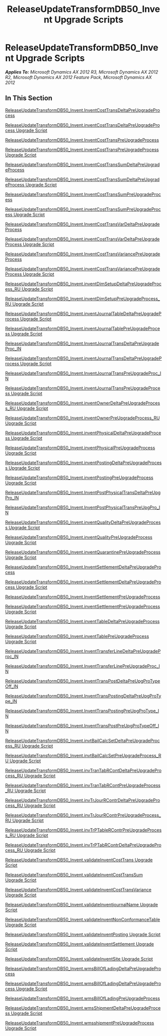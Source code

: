 ﻿---
title: ReleaseUpdateTransformDB50_Invent Upgrade Scripts
TOCTitle: ReleaseUpdateTransformDB50_Invent Upgrade Scripts
ms:assetid: 58cbaf94-2037-4a23-8a4d-bd145f02f11b
ms:mtpsurl: https://msdn.microsoft.com/en-us/library/JJ736261(v=AX.60)
ms:contentKeyID: 49708436
ms.date: 05/18/2015
mtps_version: v=AX.60
---

# ReleaseUpdateTransformDB50\_Invent Upgrade Scripts 


_**Applies To:** Microsoft Dynamics AX 2012 R3, Microsoft Dynamics AX 2012 R2, Microsoft Dynamics AX 2012 Feature Pack, Microsoft Dynamics AX 2012_

## In This Section

[ReleaseUpdateTransformDB50\_Invent.InventCostTransDeltaPreUpgradeProcess](releaseupdatetransformdb50-invent-inventcosttransdeltapreupgradeprocess.md)

[ReleaseUpdateTransformDB50\_Invent.inventCostTransDeltaPreUpgradeProcess Upgrade Script](releaseupdatetransformdb50-invent-inventcosttransdeltapreupgradeprocess-upgrade-script.md)

[ReleaseUpdateTransformDB50\_Invent.InventCostTransPreUpgradeProcess](releaseupdatetransformdb50-invent-inventcosttranspreupgradeprocess.md)

[ReleaseUpdateTransformDB50\_Invent.inventCostTransPreUpgradeProcess Upgrade Script](releaseupdatetransformdb50-invent-inventcosttranspreupgradeprocess-upgrade-script.md)

[ReleaseUpdateTransformDB50\_Invent.InventCostTransSumDeltaPreUpgradeProcess](releaseupdatetransformdb50-invent-inventcosttranssumdeltapreupgradeprocess.md)

[ReleaseUpdateTransformDB50\_Invent.inventCostTransSumDeltaPreUpgradeProcess Upgrade Script](releaseupdatetransformdb50-invent-inventcosttranssumdeltapreupgradeprocess-upgrade-script.md)

[ReleaseUpdateTransformDB50\_Invent.InventCostTransSumPreUpgradeProcess](releaseupdatetransformdb50-invent-inventcosttranssumpreupgradeprocess.md)

[ReleaseUpdateTransformDB50\_Invent.inventCostTransSumPreUpgradeProcess Upgrade Script](releaseupdatetransformdb50-invent-inventcosttranssumpreupgradeprocess-upgrade-script.md)

[ReleaseUpdateTransformDB50\_Invent.InventCostTransVarDeltaPreUpgradeProcess](releaseupdatetransformdb50-invent-inventcosttransvardeltapreupgradeprocess.md)

[ReleaseUpdateTransformDB50\_Invent.inventCostTransVarDeltaPreUpgradeProcess Upgrade Script](releaseupdatetransformdb50-invent-inventcosttransvardeltapreupgradeprocess-upgrade-script.md)

[ReleaseUpdateTransformDB50\_Invent.InventCostTransVariancePreUpgradeProcess](releaseupdatetransformdb50-invent-inventcosttransvariancepreupgradeprocess.md)

[ReleaseUpdateTransformDB50\_Invent.inventCostTransVariancePreUpgradeProcess Upgrade Script](releaseupdatetransformdb50-invent-inventcosttransvariancepreupgradeprocess-upgrade-script.md)

[ReleaseUpdateTransformDB50\_Invent.inventDimSetupDeltaPreUpgradeProcess\_RU Upgrade Script](releaseupdatetransformdb50-invent-inventdimsetupdeltapreupgradeprocess-ru-upgrade-script.md)

[ReleaseUpdateTransformDB50\_Invent.inventDimSetupPreUpgradeProcess\_RU Upgrade Script](releaseupdatetransformdb50-invent-inventdimsetuppreupgradeprocess-ru-upgrade-script.md)

[ReleaseUpdateTransformDB50\_Invent.inventJournalTableDeltaPreUpgradeProcess Upgrade Script](releaseupdatetransformdb50-invent-inventjournaltabledeltapreupgradeprocess-upgrade-script.md)

[ReleaseUpdateTransformDB50\_Invent.inventJournalTablePreUpgradeProcess Upgrade Script](releaseupdatetransformdb50-invent-inventjournaltablepreupgradeprocess-upgrade-script.md)

[ReleaseUpdateTransformDB50\_Invent.InventJournalTransDeltaPreUpgradeProc\_IN](releaseupdatetransformdb50-invent-inventjournaltransdeltapreupgradeproc-in.md)

[ReleaseUpdateTransformDB50\_Invent.inventJournalTransDeltaPreUpgradeProcess Upgrade Script](releaseupdatetransformdb50-invent-inventjournaltransdeltapreupgradeprocess-upgrade-script.md)

[ReleaseUpdateTransformDB50\_Invent.InventJournalTransPreUpgradeProc\_IN](releaseupdatetransformdb50-invent-inventjournaltranspreupgradeproc-in.md)

[ReleaseUpdateTransformDB50\_Invent.inventJournalTransPreUpgradeProcess Upgrade Script](releaseupdatetransformdb50-invent-inventjournaltranspreupgradeprocess-upgrade-script.md)

[ReleaseUpdateTransformDB50\_Invent.inventOwnerDeltaPreUpgradeProcess\_RU Upgrade Script](releaseupdatetransformdb50-invent-inventownerdeltapreupgradeprocess-ru-upgrade-script.md)

[ReleaseUpdateTransformDB50\_Invent.inventOwnerPreUpgradeProcess\_RU Upgrade Script](releaseupdatetransformdb50-invent-inventownerpreupgradeprocess-ru-upgrade-script.md)

[ReleaseUpdateTransformDB50\_Invent.inventPhysicalDeltaPreUpgradeProcess Upgrade Script](releaseupdatetransformdb50-invent-inventphysicaldeltapreupgradeprocess-upgrade-script.md)

[ReleaseUpdateTransformDB50\_Invent.inventPhysicalPreUpgradeProcess Upgrade Script](releaseupdatetransformdb50-invent-inventphysicalpreupgradeprocess-upgrade-script.md)

[ReleaseUpdateTransformDB50\_Invent.inventPostingDeltaPreUpgradeProcess Upgrade Script](releaseupdatetransformdb50-invent-inventpostingdeltapreupgradeprocess-upgrade-script.md)

[ReleaseUpdateTransformDB50\_Invent.inventPostingPreUpgradeProcess Upgrade Script](releaseupdatetransformdb50-invent-inventpostingpreupgradeprocess-upgrade-script.md)

[ReleaseUpdateTransformDB50\_Invent.InventPostPhysicalTransDeltaPreUpgPro\_IN](releaseupdatetransformdb50-invent-inventpostphysicaltransdeltapreupgpro-in.md)

[ReleaseUpdateTransformDB50\_Invent.InventPostPhysicalTransPreUpgPro\_IN](releaseupdatetransformdb50-invent-inventpostphysicaltranspreupgpro-in.md)

[ReleaseUpdateTransformDB50\_Invent.inventQualityDeltaPreUpgradeProcess Upgrade Script](releaseupdatetransformdb50-invent-inventqualitydeltapreupgradeprocess-upgrade-script.md)

[ReleaseUpdateTransformDB50\_Invent.inventQualityPreUpgradeProcess Upgrade Script](releaseupdatetransformdb50-invent-inventqualitypreupgradeprocess-upgrade-script.md)

[ReleaseUpdateTransformDB50\_Invent.inventQuarantinePreUpgradeProcess Upgrade Script](releaseupdatetransformdb50-invent-inventquarantinepreupgradeprocess-upgrade-script.md)

[ReleaseUpdateTransformDB50\_Invent.InventSettlementDeltaPreUpgradeProcess](releaseupdatetransformdb50-invent-inventsettlementdeltapreupgradeprocess.md)

[ReleaseUpdateTransformDB50\_Invent.inventSettlementDeltaPreUpgradeProcess Upgrade Script](releaseupdatetransformdb50-invent-inventsettlementdeltapreupgradeprocess-upgrade-script.md)

[ReleaseUpdateTransformDB50\_Invent.InventSettlementPreUpgradeProcess](releaseupdatetransformdb50-invent-inventsettlementpreupgradeprocess.md)

[ReleaseUpdateTransformDB50\_Invent.inventSettlementPreUpgradeProcess Upgrade Script](releaseupdatetransformdb50-invent-inventsettlementpreupgradeprocess-upgrade-script.md)

[ReleaseUpdateTransformDB50\_Invent.inventTableDeltaPreUpgradeProcess Upgrade Script](releaseupdatetransformdb50-invent-inventtabledeltapreupgradeprocess-upgrade-script.md)

[ReleaseUpdateTransformDB50\_Invent.inventTablePreUpgradeProcess Upgrade Script](releaseupdatetransformdb50-invent-inventtablepreupgradeprocess-upgrade-script.md)

[ReleaseUpdateTransformDB50\_Invent.InventTransferLineDeltaPreUpgradeProc\_IN](releaseupdatetransformdb50-invent-inventtransferlinedeltapreupgradeproc-in.md)

[ReleaseUpdateTransformDB50\_Invent.InventTransferLinePreUpgradeProc\_IN](releaseupdatetransformdb50-invent-inventtransferlinepreupgradeproc-in.md)

[ReleaseUpdateTransformDB50\_Invent.InventTransPostDeltaPreUpgProTypeOff\_IN](releaseupdatetransformdb50-invent-inventtranspostdeltapreupgprotypeoff-in.md)

[ReleaseUpdateTransformDB50\_Invent.InventTransPostingDeltaPreUpgProType\_IN](releaseupdatetransformdb50-invent-inventtranspostingdeltapreupgprotype-in.md)

[ReleaseUpdateTransformDB50\_Invent.InventTransPostingPreUpgProType\_IN](releaseupdatetransformdb50-invent-inventtranspostingpreupgprotype-in.md)

[ReleaseUpdateTransformDB50\_Invent.InventTransPostPreUpgProTypeOff\_IN](releaseupdatetransformdb50-invent-inventtranspostpreupgprotypeoff-in.md)

[ReleaseUpdateTransformDB50\_Invent.invtBailCalcSetDeltaPreUpgradeProcess\_RU Upgrade Script](releaseupdatetransformdb50-invent-invtbailcalcsetdeltapreupgradeprocess-ru-upgrade-script.md)

[ReleaseUpdateTransformDB50\_Invent.invtBailCalcSetPreUpgradeProcess\_RU Upgrade Script](releaseupdatetransformdb50-invent-invtbailcalcsetpreupgradeprocess-ru-upgrade-script.md)

[ReleaseUpdateTransformDB50\_Invent.invTranTabRContDeltaPreUpgradeProcess\_RU Upgrade Script](releaseupdatetransformdb50-invent-invtrantabrcontdeltapreupgradeprocess-ru-upgrade-script.md)

[ReleaseUpdateTransformDB50\_Invent.invTranTabRContPreUpgradeProcess\_RU Upgrade Script](releaseupdatetransformdb50-invent-invtrantabrcontpreupgradeprocess-ru-upgrade-script.md)

[ReleaseUpdateTransformDB50\_Invent.invTrJourRContrDeltaPreUpgradeProcess\_RU Upgrade Script](releaseupdatetransformdb50-invent-invtrjourrcontrdeltapreupgradeprocess-ru-upgrade-script.md)

[ReleaseUpdateTransformDB50\_Invent.invTrJourRContrPreUpgradeProcess\_RU Upgrade Script](releaseupdatetransformdb50-invent-invtrjourrcontrpreupgradeprocess-ru-upgrade-script.md)

[ReleaseUpdateTransformDB50\_Invent.invTrPTableRContrPreUpgradeProcess\_RU Upgrade Script](releaseupdatetransformdb50-invent-invtrptablercontrpreupgradeprocess-ru-upgrade-script.md)

[ReleaseUpdateTransformDB50\_Invent.invTrPTabRContrDeltaPreUpgradeProcess\_RU Upgrade Script](releaseupdatetransformdb50-invent-invtrptabrcontrdeltapreupgradeprocess-ru-upgrade-script.md)

[ReleaseUpdateTransformDB50\_Invent.validateInventCostTrans Upgrade Script](releaseupdatetransformdb50-invent-validateinventcosttrans-upgrade-script.md)

[ReleaseUpdateTransformDB50\_Invent.validateInventCostTransSum Upgrade Script](releaseupdatetransformdb50-invent-validateinventcosttranssum-upgrade-script.md)

[ReleaseUpdateTransformDB50\_Invent.validateInventCostTransVariance Upgrade Script](releaseupdatetransformdb50-invent-validateinventcosttransvariance-upgrade-script.md)

[ReleaseUpdateTransformDB50\_Invent.validateInventjournalName Upgrade Script](releaseupdatetransformdb50-invent-validateinventjournalname-upgrade-script.md)

[ReleaseUpdateTransformDB50\_Invent.validateInventNonConformanceTable Upgrade Script](releaseupdatetransformdb50-invent-validateinventnonconformancetable-upgrade-script.md)

[ReleaseUpdateTransformDB50\_Invent.validateInventPosting Upgrade Script](releaseupdatetransformdb50-invent-validateinventposting-upgrade-script.md)

[ReleaseUpdateTransformDB50\_Invent.validateInventSettlement Upgrade Script](releaseupdatetransformdb50-invent-validateinventsettlement-upgrade-script.md)

[ReleaseUpdateTransformDB50\_Invent.validateInventSite Upgrade Script](releaseupdatetransformdb50-invent-validateinventsite-upgrade-script.md)

[ReleaseUpdateTransformDB50\_Invent.wmsBillOfLadingDeltaPreUpgradeProcess](releaseupdatetransformdb50-invent-wmsbillofladingdeltapreupgradeprocess.md)

[ReleaseUpdateTransformDB50\_Invent.wmsBillOfLadingDeltaPreUpgradeProcess Upgrade Script](releaseupdatetransformdb50-invent-wmsbillofladingdeltapreupgradeprocess-upgrade-script.md)

[ReleaseUpdateTransformDB50\_Invent.wmsBillOfLadingPreUpgradeProcess](releaseupdatetransformdb50-invent-wmsbillofladingpreupgradeprocess.md)

[ReleaseUpdateTransformDB50\_Invent.wmsShipmentDeltaPreUpgradeProcess Upgrade Script](releaseupdatetransformdb50-invent-wmsshipmentdeltapreupgradeprocess-upgrade-script.md)

[ReleaseUpdateTransformDB50\_Invent.wmsshipmentPreUpgradeProcess Upgrade Script](releaseupdatetransformdb50-invent-wmsshipmentpreupgradeprocess-upgrade-script.md)

  


